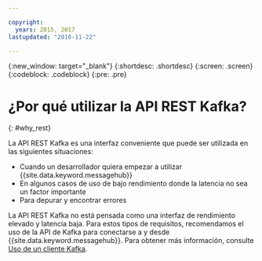 ```yaml
---

copyright:
  years: 2015, 2017
lastupdated: "2016-11-22"

---
```


{:new_window: target="_blank"}
{:shortdesc: .shortdesc}
{:screen: .screen}
{:codeblock: .codeblock}
{:pre: .pre}

# ¿Por qué utilizar la API REST Kafka?
{: #why_rest}

La API REST Kafka es una interfaz conveniente que puede ser utilizada en las siguientes situaciones:  

* Cuando un desarrollador quiera empezar a utilizar {{site.data.keyword.messagehub}}
* En algunos casos de uso de bajo rendimiento donde la latencia no sea un factor importante 
* Para depurar y encontrar errores

La API REST Kafka no está pensada como una interfaz de rendimiento elevado y latencia baja. Para estos tipos de requisitos, recomendamos el uso de la API de Kafka para conectarse a y desde {{site.data.keyword.messagehub}}. Para obtener más información, consulte [Uso de un cliente Kafka](/docs/services/MessageHub/messagehub050.html#kafka_client).


